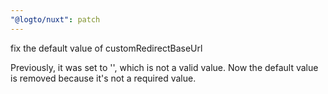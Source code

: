 ```yaml
---
"@logto/nuxt": patch
---
```


fix the default value of customRedirectBaseUrl

Previously, it was set to '<replace-with-custom-redirect-base-url>', which is not a valid value. Now the default value is removed because it's not a required value.
